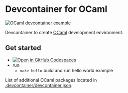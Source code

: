 # Devcontainer for OCaml

[![OCaml devcontainer example](https://github.com/TheCBaH/ocaml-devcontainer/actions/workflows/build.yml/badge.svg?branch=master)](https://github.com/TheCBaH/ocaml-devcontainer/actions/workflows/build.yml)

Devcontainer to create [OCaml](https://ocaml.org/) development environment.

## Get started
* [![Open in GitHub Codespaces](https://github.com/codespaces/badge.svg)](https://github.com/codespaces/new?hide_repo_select=true&ref=master&repo=628173356)
* run
  * `make hello` build and run hello world example

List of additional OCaml packages located in [.devcontainer/devcontainer.json](https://github.com/TheCBaH/ocaml-devcontainer/blob/devel/.devcontainer/devcontainer.json#L19).
